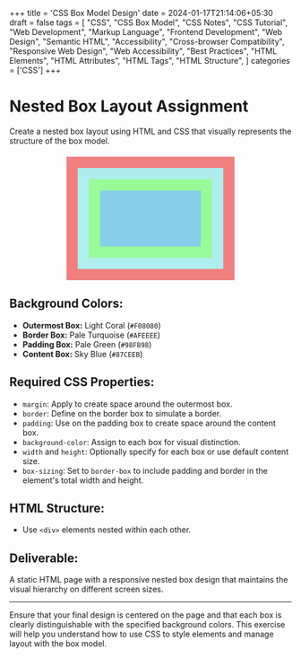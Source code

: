 +++
title = 'CSS Box Model Design'
date = 2024-01-17T21:14:06+05:30
draft = false
tags = [
    "CSS",
    "CSS Box Model",
    "CSS Notes",
    "CSS Tutorial",
    "Web Development",
    "Markup Language",
    "Frontend Development",
    "Web Design",
    "Semantic HTML",
    "Accessibility",
    "Cross-browser Compatibility",
    "Responsive Web Design",
    "Web Accessibility",
    "Best Practices",
    "HTML Elements",
    "HTML Attributes",
    "HTML Tags",
    "HTML Structure",
]
categories = ['CSS']
+++

# Nested Box Layout Assignment

Create a nested box layout using HTML and CSS that visually represents the structure of the box model.

<style>
  .outer-box {
    background-color: #F08080; /* Light Coral */
    padding: 20px;
    max-width: 300px;
    margin: 20px auto;
    box-sizing: border-box;
  }

  .border-box {
    background-color: #AFEEEE; /* Pale Turquoise */
    padding: 20px;
    box-sizing: border-box;
  }

  .padding-box {
    background-color: #98FB98; /* Pale Green */
    padding: 20px;
    box-sizing: border-box;
  }

  .content-box {
    background-color: #87CEEB; /* Sky Blue */
    height: 100px; /* You can adjust the height as needed */
    box-sizing: border-box;
  }
</style>
<div class="outer-box">
  <div class="border-box">
    <div class="padding-box">
      <div class="content-box">
        <!-- Content goes here -->
      </div>
    </div>
  </div>
</div>



## Background Colors:

- **Outermost Box:** Light Coral (`#F08080`)
- **Border Box:** Pale Turquoise (`#AFEEEE`)
- **Padding Box:** Pale Green (`#98FB98`)
- **Content Box:** Sky Blue (`#87CEEB`)

## Required CSS Properties:

- `margin`: Apply to create space around the outermost box.
- `border`: Define on the border box to simulate a border.
- `padding`: Use on the padding box to create space around the content box.
- `background-color`: Assign to each box for visual distinction.
- `width` and `height`: Optionally specify for each box or use default content size.
- `box-sizing`: Set to `border-box` to include padding and border in the element's total width and height.

## HTML Structure:

- Use `<div>` elements nested within each other.

## Deliverable:

A static HTML page with a responsive nested box design that maintains the visual hierarchy on different screen sizes.

---

Ensure that your final design is centered on the page and that each box is clearly distinguishable with the specified background colors. This exercise will help you understand how to use CSS to style elements and manage layout with the box model.
